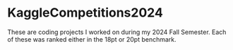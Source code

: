 # KaggleCompetitions2024
These are coding projects I worked on during my 2024 Fall Semester. Each of these was ranked either in the 18pt or 20pt benchmark.
